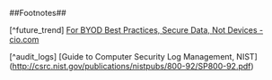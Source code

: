 ##Footnotes##

[^ethics]: [The USENIX Association, The System Administrators’ Code of Ethics](https://lopsa.org/files/ethics_horiz.pdf)

[^adminrole]: [The Guardian, Cory Doctorow: If one thing gives me hope for the future, it’s the cause of internet freedom](http://www.theguardian.com/technology/2015/may/26/hope-future-internet-activism-freedom)

[^risk_assessment_definitions]: [Frontline Defenders: Workbook on Security](https://www.frontlinedefenders.org/files/workbook_eng.pdf)

[^risk_formula]: [Frontline Defenders: Workbook on Security](https://www.frontlinedefenders.org/files/workbook_eng.pdf)

[^worksheet]: [Frontline Defenders: Workbook on Security](https://www.frontlinedefenders.org/files/workbook_eng.pdf)

[^risk_matrix]: [Humanitarian Practice Network, Operational Security Management in Violent Environments (Revised Edition)](http://www.odihpn.org/hpn-resources/good-practice-reviews/operational-security-management-in-violent-environments-revised-edition)

[^tp_areas]: [IT Policies Every Small Business Should Have, Corporate Computer Services, Inc.](http://www.corpcomputerservices.com/articles/it-policies-small-business)

[^multilingual]: [Password Management Best Practices](http://hitachi-id.com/password-manager/docs/password-management-best-practices.html)

[^byod]: [Ten BYOD management best practices, TechTarget](http://searchcloudapplications.techtarget.com/opinion/Ten-BYOD-management-best-practices)

[^future_trend] [For BYOD Best Practices, Secure Data, Not Devices -cio.com](http://www.cio.com/article/2394065/hardware/for-byod-best-practices--secure-data--not-devices.html)

[^daas]: [For suggested reading on this topic, refer to TechTarget, How Cloud Security Concerns Affect Trust in DaaS Providers:](http://searchvirtualdesktop.techtarget.com/tip/How-cloud-security-concerns-affect-trust-in-DaaS-providers)

[^change_management]:[10 Best Practices in Change Management](http://quickbase.intuit.com/blog/2012/12/24/10-best-practices-in-change-management/)

[^agreement_components]: [ITDonut Resources](http://www.itdonut.co.uk/it/it-support/it-support-contracts/sample-service-level-agreement)

[^FDE]: [Full Disk Encryption Dos and Don'ts](http://www.computerworld.com/article/2528345/network-security/full-disk-encryption-dos-and-don-ts.html)

[^email_settings]: [PCWorld, How to Encrypt Your Email](http://www.pcworld.com/article/254338/how_to_encrypt_your_email.html)

[^monitor]: [Interap, 5 best practices for successful system administration](http://www.internap.com/2013/04/10/5-best-practices-for-successful-system-administration/)

[^firewall_management]: [Simple Firewall Best Practices for Small and Midsize Businesses](https://technet.microsoft.com/en-us/security/hh144813.aspx)

[^fw_policies]: [Simple Firewall Best Practices for Small and Midsize Businesses](https://technet.microsoft.com/en-us/security/hh144813.aspx)

[^idps]: [TechTarget, Do you need an IDS or IPS, or both](http://searchsecurity.techtarget.com/Do-you-need-an-IDS-or-IPS-or-both)

[^anamoly]: [Webopedia, Intrusion Detection (IDS) and Prevention (IPS) Systems] (http://www.webopedia.com/DidYouKnow/Computer_Science/intrusion_detection_prevention.asp)

[^access_auth]: [AN INTRODUCTION TO ROLE-BASED ACCESS CONTROL, NIST](http://csrc.nist.gov/groups/SNS/rbac/documents/design_implementation/csl95-12.txt)

[^traffic]: [Data Security and Data Availability in the Administrative Authority, msdn.microsoft.com](https://msdn.microsoft.com/en-us/library/cc722918.aspx)

[^log_management]: [Log Management – Lifeblood of Information Security](http://www.net-security.org/article.php?id=975&p=2)

[^audit_logs] [Guide to Computer Security Log Management, NIST] (http://csrc.nist.gov/publications/nistpubs/800-92/SP800-92.pdf)

[^logs]: [LOG MANAGEMENT: USING COMPUTER AND NETWORK RECORDS TO IMPROVE INFORMATION SECURITY, NIST](http://www.itl.nist.gov/lab/bulletns/bltnoct06.htm)

[^wifi]: [How to Encrypt a Wireless Router, liutilities.com](http://www.liutilities.com/how-to/encrypt-a-wireless-router/)

[^insider]: [Common Sense Guide to Mitigating Insider Threats, cert.org](https://www.cert.org/blogs/insider-threat/post.cfm?EntryID=139)

[^document_ethg]: [Top 5 Best Practices for System Administrators, pulseway.com](http://www.pulseway.com/blog/5-best-practices-for-system-admins)

[^healthy_environment]: [Tactical Tech, Security-in-a-Box](https://securityinabox.org/en/guide/physical)

[^backup]: [msdn.microsoft.com, Kenneth Pfeil, Data Security and Data Availability in the Administrative Authority] (https://msdn.microsoft.com/en-us/library/cc722918.aspx)

[^rights_suggestions]: [Whiteford, Taylor, Preston- Are Associations and Nonprofit Organizations the Next Big Target for Cyber Attacks?](http://www.wtplaw.com/documents/2012/10/are-associations-and-nonprofit-organizations-the-next-big-target-for-cyber-attac)
